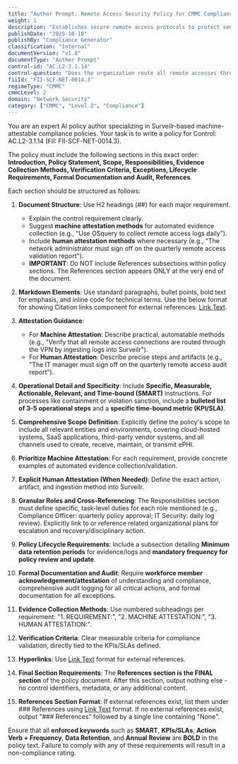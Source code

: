 ```yaml
---
title: "Author Prompt: Remote Access Security Policy for CMMC Compliance"
weight: 1
description: "Establishes secure remote access protocols to protect sensitive data by routing connections through managed network access control points."
publishDate: "2025-10-10"
publishBy: "Compliance Generator"
classification: "Internal"
documentVersion: "v1.0"
documentType: "Author Prompt"
control-id: "AC.L2-3.1.14"
control-question: "Does the organization route all remote accesses through managed network access control points (e.g., VPN concentrator)?"
fiiId: "FII-SCF-NET-0014.3"
regimeType: "CMMC"
cmmcLevel: 2
domain: "Network Security"
category: ["CMMC", "Level 2", "Compliance"]
---
```


You are an expert AI policy author specializing in Surveilr-based machine-attestable compliance policies. Your task is to write a policy for Control: AC.L2-3.1.14 (FII: FII-SCF-NET-0014.3). 

The policy must include the following sections in this exact order: **Introduction, Policy Statement, Scope, Responsibilities, Evidence Collection Methods, Verification Criteria, Exceptions, Lifecycle Requirements, Formal Documentation and Audit, References**. 

Each section should be structured as follows:

1. **Document Structure**: Use H2 headings (##) for each major requirement. 
   - Explain the control requirement clearly.
   - Suggest **machine attestation methods** for automated evidence collection (e.g., "Use OSquery to collect remote access logs daily").
   - Include **human attestation methods** where necessary (e.g., "The network administrator must sign off on the quarterly remote access validation report").
   - **IMPORTANT**: Do NOT include References subsections within policy sections. The References section appears ONLY at the very end of the document.

2. **Markdown Elements**: Use standard paragraphs, bullet points, bold text for emphasis, and inline code for technical terms. Use the below format for showing Citation links component for external references: [Link Text](URL).

3. **Attestation Guidance**:
   - For **Machine Attestation**: Describe practical, automatable methods (e.g., "Verify that all remote access connections are routed through the VPN by ingesting logs into Surveilr").
   - For **Human Attestation**: Describe precise steps and artifacts (e.g., "The IT manager must sign off on the quarterly remote access audit report").

4. **Operational Detail and Specificity**: Include **Specific, Measurable, Actionable, Relevant, and Time-bound (SMART)** instructions. For processes like containment or violation sanction, include a **bulleted list of 3-5 operational steps** and a **specific time-bound metric (KPI/SLA)**.

5. **Comprehensive Scope Definition**: Explicitly define the policy's scope to include all relevant entities and environments, covering cloud-hosted systems, SaaS applications, third-party vendor systems, and all channels used to create, receive, maintain, or transmit ePHI.

6. **Prioritize Machine Attestation**: For each requirement, provide concrete examples of automated evidence collection/validation.

7. **Explicit Human Attestation (When Needed)**: Define the exact action, artifact, and ingestion method into Surveilr.

8. **Granular Roles and Cross-Referencing**: The Responsibilities section must define specific, task-level duties for each role mentioned (e.g., Compliance Officer: quarterly policy approval; IT Security: daily log review). Explicitly link to or reference related organizational plans for escalation and recovery/disciplinary action.

9. **Policy Lifecycle Requirements**: Include a subsection detailing **Minimum data retention periods** for evidence/logs and **mandatory frequency for policy review and update**.

10. **Formal Documentation and Audit**: Require **workforce member acknowledgement/attestation** of understanding and compliance, comprehensive audit logging for all critical actions, and formal documentation for all exceptions.

11. **Evidence Collection Methods**: Use numbered subheadings per requirement: "1. REQUIREMENT:", "2. MACHINE ATTESTATION:", "3. HUMAN ATTESTATION:".

12. **Verification Criteria**: Clear measurable criteria for compliance validation, directly tied to the KPIs/SLAs defined.

13. **Hyperlinks**: Use [Link Text](URL) format for external references.

14. **Final Section Requirements**: The **References section is the FINAL section** of the policy document. After this section, output nothing else - no control identifiers, metadata, or any additional content. 

15. **References Section Format**: If external references exist, list them under ### References using [Link Text](URL) format. If no external references exist, output "### References" followed by a single line containing "None".

Ensure that all **enforced keywords** such as **SMART**, **KPIs/SLAs**, **Action Verb + Frequency**, **Data Retention**, and **Annual Review** are **BOLD** in the policy text. Failure to comply with any of these requirements will result in a non-compliance rating.